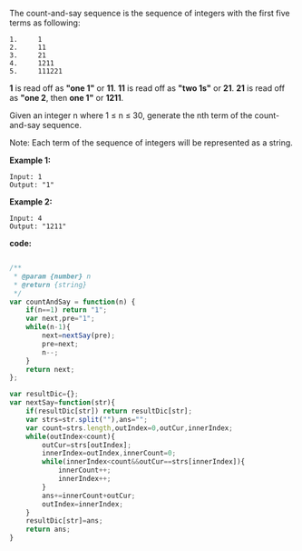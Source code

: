 ﻿The count-and-say sequence is the sequence of integers with the first five terms as following:
```
1.     1
2.     11
3.     21
4.     1211
5.     111221
```
**1** is read off as **"one 1"** or **11**.
**11** is read off as **"two 1s"** or **21**.
**21** is read off as **"one 2**, then **one 1"** or **1211**.

Given an integer n where 1 ≤ n ≤ 30, generate the nth term of the count-and-say sequence.

Note: Each term of the sequence of integers will be represented as a string.

 

**Example 1:**
```
Input: 1
Output: "1"
```

**Example 2:**
```
Input: 4
Output: "1211"
```

**code:**


```js

/**
 * @param {number} n
 * @return {string}
 */
var countAndSay = function(n) {
    if(n==1) return "1";
    var next,pre="1";
    while(n-1){
        next=nextSay(pre);
        pre=next;
        n--;
    }
    return next;
};

var resultDic={};
var nextSay=function(str){
    if(resultDic[str]) return resultDic[str];
    var strs=str.split(""),ans="";
    var count=strs.length,outIndex=0,outCur,innerIndex;
    while(outIndex<count){
        outCur=strs[outIndex];
        innerIndex=outIndex,innerCount=0;
        while(innerIndex<count&&outCur==strs[innerIndex]){
            innerCount++;
            innerIndex++;
        }
        ans+=innerCount+outCur;
        outIndex=innerIndex;
    }
    resultDic[str]=ans;
    return ans;
}
```